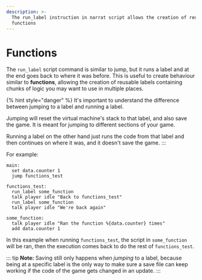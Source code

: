 ```yaml
---
description: >-
  The run_label instruction in narrat script allows the creation of reusable
  functions
---
```


# Functions

The `run_label` script command is similar to jump, but it runs a label and at the end goes back to where it was before. This is useful to create behaviour similar to **functions**, allowing the creation of reusable labels containing chunks of logic you may want to use in multiple places.

{% hint style="danger" %}
It's important to understand the difference between jumping to a label and running a label.&#x20;

Jumping will reset the virtual machine's stack to that label, and also save the game. It is meant for jumping to different sections of your game.

Running a label on the other hand just runs the code from that label and then continues on where it was, and it doesn't save the game.
:::

For example:

```
main:
  set data.counter 1
  jump functions_test

functions_test:
  run_label some_function
  talk player idle "Back to functions_test"
  run_label some_function
  talk player idle "We're back again"

some_function:
  talk player idle "Ran the function %{data.counter} times"
  add data.counter 1
```

In this example when running `functions_test`, the script in `some_function` will be ran, then the execution comes back to do the rest of `functions_test`.

::: tip
**Note:** Saving still only happens when _jumping_ to a label, because being at a specific label is the only way to make sure a save file can keep working if the code of the game gets changed in an update.
:::
